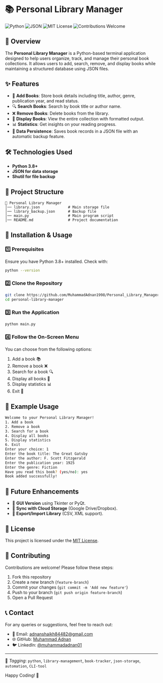 # 📚 Personal Library Manager

![Python](https://img.shields.io/badge/Python-3.8%2B-blue.svg)
![JSON](https://img.shields.io/badge/Data-JSON-orange.svg)
![MIT License](https://img.shields.io/badge/License-MIT-green.svg)
![Contributions Welcome](https://img.shields.io/badge/Contributions-Welcome-brightgreen.svg)

## 🚀 Overview
The **Personal Library Manager** is a Python-based terminal application designed to help users organize, track, and manage their personal book collections. It allows users to add, search, remove, and display books while maintaining a structured database using JSON files.

## ✨ Features
- 📖 **Add Books**: Store book details including title, author, genre, publication year, and read status.
- 🔍 **Search Books**: Search by book title or author name.
- ❌ **Remove Books**: Delete books from the library.
- 📜 **Display Books**: View the entire collection with formatted output.
- 📊 **Statistics**: Get insights on your reading progress.
- 🔄 **Data Persistence**: Saves book records in a JSON file with an automatic backup feature.

## 🛠️ Technologies Used
- **Python 3.8+**
- **JSON for data storage**
- **Shutil for file backup**

## 📂 Project Structure
```
📂 Personal Library Manager
│── library.json             # Main storage file
│── library_backup.json      # Backup file
│── main.py                  # Main program script
│── README.md                # Project documentation
```

## 🔧 Installation & Usage
### 1️⃣ Prerequisites
Ensure you have Python 3.8+ installed. Check with:
```sh
python --version
```
### 2️⃣ Clone the Repository
```sh
git clone https://github.com/MuhammadAdnan1998/Personal_Library_Manager_Using_Python.git
cd personal-library-manager
```
### 3️⃣ Run the Application
```sh
python main.py
```
### 4️⃣ Follow the On-Screen Menu
You can choose from the following options:
1. Add a book 📚
2. Remove a book ❌
3. Search for a book 🔍
4. Display all books 📜
5. Display statistics 📊
6. Exit 🚪

## 📌 Example Usage
```sh
Welcome to your Personal Library Manager!
1. Add a book
2. Remove a book
3. Search for a book
4. Display all books
5. Display statistics
6. Exit
Enter your choice: 1
Enter the book title: The Great Gatsby
Enter the author: F. Scott Fitzgerald
Enter the publication year: 1925
Enter the genre: Fiction
Have you read this book? (yes/no): yes
Book added successfully!
```

## 🎯 Future Enhancements
- 📡 **GUI Version** using Tkinter or PyQt.
- 🔄 **Sync with Cloud Storage** (Google Drive/Dropbox).
- 📑 **Export/Import Library** (CSV, XML support).

## 📝 License
This project is licensed under the [MIT License](LICENSE).

## 🤝 Contributing
Contributions are welcome! Please follow these steps:
1. Fork this repository
2. Create a new branch (`feature-branch`)
3. Commit your changes (`git commit -m 'Add new feature'`)
4. Push to your branch (`git push origin feature-branch`)
5. Open a Pull Request

## 📞 Contact
For any queries or suggestions, feel free to reach out:
- 📧 Email: adnanshaikh84482@gmail.com
- 🌐 GitHub: [Muhammad Adnan](https://github.com/MuhammadAdnan1998)
- 🐦 LinkedIn: [@muhammadadnan01](https://www.linkedin.com/in/muhammadadnan01/)

---
🔖 *Tagging*: `python`, `library-management`, `book-tracker`, `json-storage`, `automation`, `CLI-tool`

Happy Coding! 🚀

